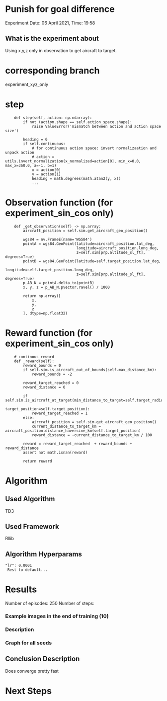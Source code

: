 # Punish for goal difference
Experiment Date: 06 April 2021, Time: 19:58
## What is the experiment about
Using x,y,z only in observation to get aircraft to target. 

# corresponding branch
experiment_xyz_only

# step
```
    def step(self, action: np.ndarray):
        if not (action.shape == self.action_space.shape):
            raise ValueError('mismatch between action and action space size')

        heading = 0
        if self.continuous:
            # for continuous action space: invert normalizaation and unpack action
            # action = utils.invert_normalization(x_normalized=action[0], min_x=0.0, max_x=360.0, a=-1, b=1)
            x = action[0]
            y = action[1]
            heading = math.degrees(math.atan2(y, x))
            ...
```

# Observation function (for experiment_sin_cos only)
```
    def _get_observation(self) -> np.array:
        aircraft_position = self.sim.get_aircraft_geo_position()

        wgs84 = nv.FrameE(name='WGS84')
        pointA = wgs84.GeoPoint(latitude=aircraft_position.lat_deg,
                                longitude=aircraft_position.long_deg,
                                z=self.sim[prp.altitude_sl_ft], degrees=True)
        pointB = wgs84.GeoPoint(latitude=self.target_position.lat_deg,
                                longitude=self.target_position.long_deg,
                                z=self.sim[prp.altitude_sl_ft], degrees=True)
        p_AB_N = pointA.delta_to(pointB)
        x, y, z = p_AB_N.pvector.ravel() / 1000

        return np.array([
            x,
            y,
            z
        ], dtype=np.float32)
```

# Reward function (for experiment_sin_cos only)
```
    # continous reward
    def _reward(self):
        reward_bounds = 0
        if self.sim.is_aircraft_out_of_bounds(self.max_distance_km):
            reward_bounds = -2

        reward_target_reached = 0
        reward_distance = 0

        if self.sim.is_aircraft_at_target(min_distance_to_target=self.target_radius_km,
                                          target_position=self.target_position):
            reward_target_reached = 1
        else:
            aircraft_position = self.sim.get_aircraft_geo_position()
            current_distance_to_target_km = aircraft_position.distance_haversine_km(self.target_position)
            reward_distance = -current_distance_to_target_km / 100

        reward = reward_target_reached  + reward_bounds + reward_distance
        assert not math.isnan(reward)

        return reward
```

# Algorithm
## Used Algorithm
TD3
## Used Framework
Rllib
## Algorithm Hyperparams
```
"lr": 0.0001
 Rest to default...
```

# Results
Number of episodes: 250
Number of steps:


### Example images in the end of training (10)

### Description

### Graph for all seeds

## Conclusion Description
Does converge pretty fast
# Next Steps
